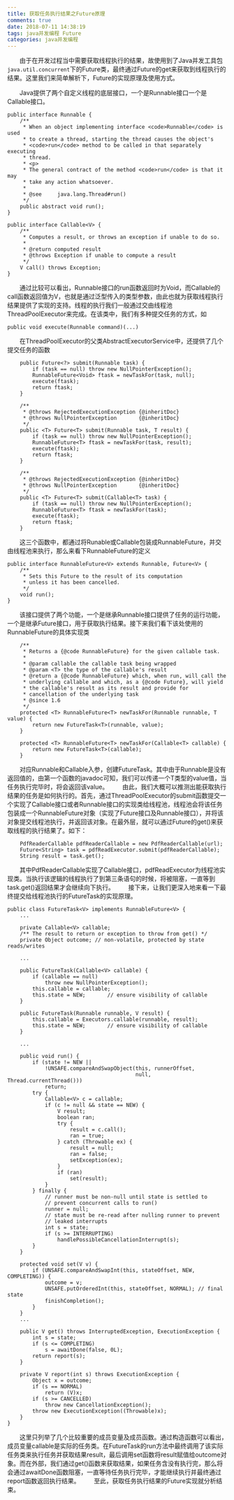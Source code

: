 ```yaml
---
title: 获取任务执行结果之Future原理
comments: true
date: 2018-07-11 14:38:19
tags: java并发编程 Future
categories: java并发编程
---
```


&emsp;&emsp;由于在开发过程当中需要获取线程执行的结果，故使用到了Java并发工具包``java.util.concurrent``下的Future类，最终通过Future的get来获取到线程执行的结果。这里我们来简单解析下，Future的实现原理及使用方式。

&emsp;&emsp;Java提供了两个自定义线程的底层接口，一个是Runnable接口一个是Callable接口。
```
public interface Runnable {
    /**
     * When an object implementing interface <code>Runnable</code> is used
     * to create a thread, starting the thread causes the object's
     * <code>run</code> method to be called in that separately executing
     * thread.
     * <p>
     * The general contract of the method <code>run</code> is that it may
     * take any action whatsoever.
     *
     * @see     java.lang.Thread#run()
     */
    public abstract void run();
}

public interface Callable<V> {
    /**
     * Computes a result, or throws an exception if unable to do so.
     *
     * @return computed result
     * @throws Exception if unable to compute a result
     */
    V call() throws Exception;
}
```

&emsp;&emsp;通过比较可以看出，Runnable接口的run函数返回时为Void，而Callable的call函数返回值为V，也就是通过泛型传入的类型参数，由此也就为获取线程执行结果提供了实现的支持。线程的执行我们一般通过交由线程池ThreadPoolExecutor来完成。在该类中，我们有多种提交任务的方式，如
```
public void execute(Runnable command)(...)
```
&emsp;&emsp;在ThreadPoolExecutor的父类AbstractExecutorService中，还提供了几个提交任务的函数
```
    public Future<?> submit(Runnable task) {
        if (task == null) throw new NullPointerException();
        RunnableFuture<Void> ftask = newTaskFor(task, null);
        execute(ftask);
        return ftask;
    }

    /**
     * @throws RejectedExecutionException {@inheritDoc}
     * @throws NullPointerException       {@inheritDoc}
     */
    public <T> Future<T> submit(Runnable task, T result) {
        if (task == null) throw new NullPointerException();
        RunnableFuture<T> ftask = newTaskFor(task, result);
        execute(ftask);
        return ftask;
    }

    /**
     * @throws RejectedExecutionException {@inheritDoc}
     * @throws NullPointerException       {@inheritDoc}
     */
    public <T> Future<T> submit(Callable<T> task) {
        if (task == null) throw new NullPointerException();
        RunnableFuture<T> ftask = newTaskFor(task);
        execute(ftask);
        return ftask;
    }
```
&emsp;&emsp;这三个函数中，都通过将Runable或Callable包装成RunnableFuture，并交由线程池来执行，那么来看下RunnableFuture的定义
```
public interface RunnableFuture<V> extends Runnable, Future<V> {
    /**
     * Sets this Future to the result of its computation
     * unless it has been cancelled.
     */
    void run();
}
```
&emsp;&emsp;该接口提供了两个功能，一个是继承Runnable接口提供了任务的运行功能，一个是继承Future接口，用于获取执行结果。接下来我们看下该处使用的RunnableFuture的具体实现类
```
    /**
     * Returns a {@code RunnableFuture} for the given callable task.
     *
     * @param callable the callable task being wrapped
     * @param <T> the type of the callable's result
     * @return a {@code RunnableFuture} which, when run, will call the
     * underlying callable and which, as a {@code Future}, will yield
     * the callable's result as its result and provide for
     * cancellation of the underlying task
     * @since 1.6
     */
    protected <T> RunnableFuture<T> newTaskFor(Runnable runnable, T value) {
        return new FutureTask<T>(runnable, value);
    }

    protected <T> RunnableFuture<T> newTaskFor(Callable<T> callable) {
        return new FutureTask<T>(callable);
    }
```
&emsp;&emsp;对应Runnable和Callable入参，创建FutureTask。其中由于Runnable是没有返回值的，由第一个函数的javadoc可知，我们可以传递一个T类型的value值，当任务执行完毕时，将会返回该value。
&emsp;&emsp;由此，我们大概可以推测出能获取执行结果的任务是如何执行的。首先，通过ThreadPoolExecutor的submit函数提交一个实现了Callable接口或者Runnable接口的实现类给线程池，线程池会将该任务包装成一个RunnableFuture对象（实现了Future接口及Runnable接口），并将该对象提交线程池执行，并返回该对象。在最外层，就可以通过Future的get()来获取线程的执行结果了。如下：
```
    PdfReaderCallable pdfReaderCallable = new PdfReaderCallable(url);
    Future<String> task = pdfReadExecutor.submit(pdfReaderCallable);
    String result = task.get();
```
&emsp;&emsp;其中PdfReaderCallable实现了Callable接口，pdfReadExecutor为线程池实现类。当执行该逻辑的线程执行了到第三条语句的时候，将被阻塞，一直等到task.get()返回结果才会继续向下执行。
&emsp;&emsp;接下来，让我们更深入地来看一下最终提交给线程池执行的FutureTask的实现原理。
```
public class FutureTask<V> implements RunnableFuture<V> {
    ...

    private Callable<V> callable;
    /** The result to return or exception to throw from get() */
    private Object outcome; // non-volatile, protected by state reads/writes

    ...

    public FutureTask(Callable<V> callable) {
        if (callable == null)
            throw new NullPointerException();
        this.callable = callable;
        this.state = NEW;       // ensure visibility of callable
    }

    public FutureTask(Runnable runnable, V result) {
        this.callable = Executors.callable(runnable, result);
        this.state = NEW;       // ensure visibility of callable
    }

    ...

    public void run() {
        if (state != NEW ||
            !UNSAFE.compareAndSwapObject(this, runnerOffset,
                                         null, Thread.currentThread()))
            return;
        try {
            Callable<V> c = callable;
            if (c != null && state == NEW) {
                V result;
                boolean ran;
                try {
                    result = c.call();
                    ran = true;
                } catch (Throwable ex) {
                    result = null;
                    ran = false;
                    setException(ex);
                }
                if (ran)
                    set(result);
            }
        } finally {
            // runner must be non-null until state is settled to
            // prevent concurrent calls to run()
            runner = null;
            // state must be re-read after nulling runner to prevent
            // leaked interrupts
            int s = state;
            if (s >= INTERRUPTING)
                handlePossibleCancellationInterrupt(s);
        }
    }

    protected void set(V v) {
        if (UNSAFE.compareAndSwapInt(this, stateOffset, NEW, COMPLETING)) {
            outcome = v;
            UNSAFE.putOrderedInt(this, stateOffset, NORMAL); // final state
            finishCompletion();
        }
    }
    ...

    public V get() throws InterruptedException, ExecutionException {
        int s = state;
        if (s <= COMPLETING)
            s = awaitDone(false, 0L);
        return report(s);
    }

    private V report(int s) throws ExecutionException {
        Object x = outcome;
        if (s == NORMAL)
            return (V)x;
        if (s >= CANCELLED)
            throw new CancellationException();
        throw new ExecutionException((Throwable)x);
    }
}
```
&emsp;&emsp;这里只列举了几个比较重要的成员变量及成员函数。通过构造函数可以看出，成员变量callable是实际的任务类。在FutureTask的run方法中最终调用了该实际任务类来执行任务并获取结果result，最后调用set函数将result赋值给outcome对象。而在外部，我们通过get()函数来获取结果，如果任务含没有执行完，那么将会通过awaitDone函数阻塞，一直等待任务执行完毕，才能继续执行并最终通过report函数返回执行结果。
&emsp;&emsp;至此，获取任务执行结果的Future实现就分析结束。

